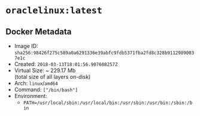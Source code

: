 # `oraclelinux:latest`

## Docker Metadata

- Image ID: `sha256:98426f275c589a0a6291336e39abfc9fdb5371fba2fd8c328b91129890037e1c`
- Created: `2018-03-13T18:01:56.907608257Z`
- Virtual Size: ~ 229.17 Mb  
  (total size of all layers on-disk)
- Arch: `linux`/`amd64`
- Command: `["/bin/bash"]`
- Environment:
  - `PATH=/usr/local/sbin:/usr/local/bin:/usr/sbin:/usr/bin:/sbin:/bin`
